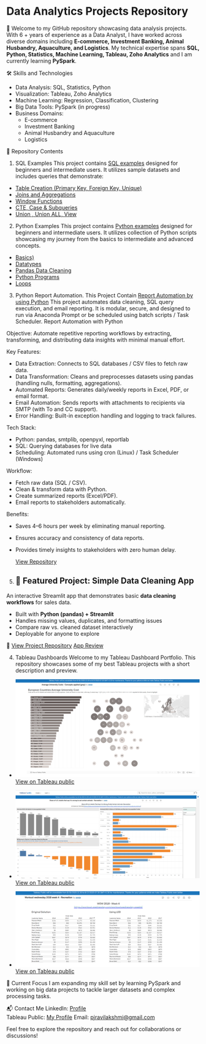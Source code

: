 # Data Analytics Projects Repository

👋 Welcome to my GitHub repository showcasing data analysis projects. With 6 +  years of experience as a Data Analyst, I have worked across diverse domains including **E-commerce, Investment Banking, Animal Husbandry, Aquaculture, and Logistics**. My technical expertise spans **SQL, Python, Statistics, Machine Learning, Tableau, Zoho Analytics** and I am currently learning **PySpark**.

🛠️ Skills and Technologies
* Data Analysis: SQL, Statistics, Python
* Visualization: Tableau, Zoho Analytics
* Machine Learning: Regression, Classification, Clustering
* Big Data Tools: PySpark (in progress)
* Business Domains:
  * E-commerce
  * Investment Banking
  * Animal Husbandry and Aquaculture
  * Logistics

📂 Repository Contents

1. SQL Examples
This project contains [SQL examples](https://github.com/pooja2434/SQL-Projects) designed for beginners and intermediate users. It utilizes sample datasets and includes queries that demonstrate:

  * [Table Creation (Primary Key, Foreign Key, Unique)](https://github.com/pooja2434/SQL-Projects/blob/main/Table%20Creation.sql)
  * [Joins and Aggregations](https://github.com/pooja2434/SQL-Projects/blob/main/Joins.sql)
  * [Window Functions](https://github.com/pooja2434/SQL-Projects/blob/main/Windowfunctions.sql)
  * [CTE, Case & Subqueries](https://github.com/pooja2434/SQL-Projects/blob/main/CTE%2C%20Case%20%26%20Subqueries.sql)
  * [Union , Union ALL, View](https://github.com/pooja2434/SQL-Projects/blob/main/Union%20%2C%20Union%20ALL%2C%20View.sql)

2. Python Examples
This project contains [Python examples](https://github.com/pooja2434/Python-Projects) designed for beginners and intermediate users. It utilizes collection of Python scripts showcasing my journey from the basics to intermediate and advanced concepts.

  * [Basics)](https://github.com/pooja2434/Python-Projects/blob/main/Basics.ipynb)
  * [Datatypes](https://github.com/pooja2434/Python-Projects/blob/main/Datatypes.ipynb)
  * [Pandas Data Cleaning](https://github.com/pooja2434/Python-Projects/blob/main/Pandas%20Data%20Cleaning.ipynb)
  * [Python Programs](https://github.com/pooja2434/Python-Projects/blob/main/Basic%20Python%20programs.ipynb)
  * [Loops](https://github.com/pooja2434/Python-Projects/blob/main/Loops%20Progams.ipynb)

3. Python Report Automation.
  This Project Contain [Report Automation by using Python](https://github.com/pooja2434/Report-Automation-Python-Project) This project automates data cleaning, SQL query execution, and email reporting. It is modular, secure, and designed to run via Anaconda Prompt or be scheduled using batch scripts / Task Scheduler. Report Automation with Python

Objective:
Automate repetitive reporting workflows by extracting, transforming, and distributing data insights with minimal manual effort.

Key Features:
* Data Extraction: Connects to SQL databases / CSV files to fetch raw data.
* Data Transformation: Cleans and preprocesses datasets using pandas (handling nulls, formatting, aggregations).
* Automated Reports: Generates daily/weekly reports in Excel, PDF, or email format.
* Email Automation: Sends reports with attachments to recipients via SMTP (with To and CC support).
* Error Handling: Built-in exception handling and logging to track failures.

Tech Stack:
* Python: pandas, smtplib, openpyxl, reportlab
* SQL: Querying databases for live data
* Scheduling: Automated runs using cron (Linux) / Task Scheduler (Windows)

Workflow:
* Fetch raw data (SQL / CSV).
* Clean & transform data with Python.
* Create summarized reports (Excel/PDF).
* Email reports to stakeholders automatically.

Benefits:
* Saves 4–6 hours per week by eliminating manual reporting.
* Ensures accuracy and consistency of data reports.
* Provides timely insights to stakeholders with zero human delay.

  [View Repository](https://github.com/pooja2434/Report-Automation-Python-Project)

5. ## 🚀 Featured Project: Simple Data Cleaning App
An interactive Streamlit app that demonstrates basic **data cleaning workflows** for sales data.  
- Built with **Python (pandas) + Streamlit**  
- Handles missing values, duplicates, and formatting issues  
- Compare raw vs. cleaned dataset interactively  
- Deployable for anyone to explore  

🔗 [View Project Repository](https://github.com/pooja2434/simple-data-cleaning-app)
[App Review](https://github.com/pooja2434/simple-data-cleaning-app/blob/master/Streamlit%20-%20Local%20host.png)

4. Tableau Dashboards
Welcome to my Tableau Dashboard Portfolio. This repository showcases some of my best Tableau projects with a short description and preview.  
*  ![University Costs Dashboard](https://github.com/pooja2434/Tableau-Dashboards/blob/main/Tableau%20Dashboard%20Image.png)
[View on Tableau public](https://public.tableau.com/app/profile/pooja2481/viz/AverageUniversityCosts-Conceptsappliedgrey/Dashboard2)
*  ![Share of U.S. Adults that say it is wrong to eat certain animals - Recreation](https://github.com/pooja2434/Tableau-Dashboards/blob/main/Tableau%20Dashboard%202.png)
 [View on Tableau public](https://public.tableau.com/app/profile/pooja2481/viz/ShareofU_S_Adultsthatsayitiswrongtoeatcertainanimals-Recreation/Dashboard1)

*  ![Workout wednesday 2018 week 4  Customer Sales by year](https://github.com/pooja2434/Tableau-Dashboards/blob/main/Tableau%20Dashboard%203.png)
 [View on Tableau public](https://public.tableau.com/app/profile/pooja2481/viz/Workoutwednesday2018week4-Recreation/Dashboard1)
 

🎯 Current Focus
I am expanding my skill set by learning PySpark and working on big data projects to tackle larger datasets and complex processing tasks.

📬 Contact Me
LinkedIn: [Profile](https://www.linkedin.com/in/pooja-ravi-11a449204/)  
Tableau Public: [My Profile](https://public.tableau.com/app/profile/pooja2481/vizzes)
Email: pjravilakshmi@gmail.com

Feel free to explore the repository and reach out for collaborations or discussions!
